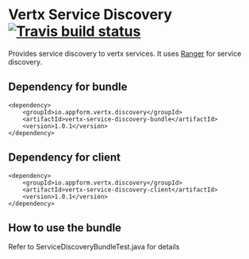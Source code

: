 # Vertx Service Discovery [![Travis build status](https://travis-ci.org/santanusinha/vertx-service-discovery.svg?branch=master)](https://travis-ci.org/santanusinha/vertx-service-discovery)

Provides service discovery to vertx services. It uses [Ranger](https://github.com/flipkart-incubator/ranger) for service discovery.

## Dependency for bundle
```
<dependency>
    <groupId>io.appform.vertx.discovery</groupId>
    <artifactId>vertx-service-discovery-bundle</artifactId>
    <version>1.0.1</version>
</dependency>
```

## Dependency for client
```
<dependency>
    <groupId>io.appform.vertx.discovery</groupId>
    <artifactId>vertx-service-discovery-client</artifactId>
    <version>1.0.1</version>
</dependency>
```

## How to use the bundle
Refer to ServiceDiscoveryBundleTest.java for details